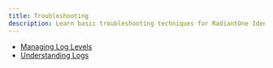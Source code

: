 ```yaml
---
title: Troubleshooting
description: Learn basic troubleshooting techniques for RadiantOne Identity Data Management
---
```


- [Managing Log Levels](troubleshooting/managing-log-levels)
- [Understanding Logs](troubleshooting/understanding-logs)